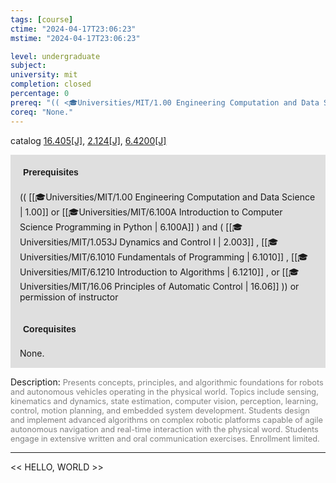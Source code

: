 ```yaml
---
tags: [course]
ctime: "2024-04-17T23:06:23"
mstime: "2024-04-17T23:06:23"

level: undergraduate
subject: 
university: mit
completion: closed
percentage: 0
prereq: "(( <🎓Universities/MIT/1.00 Engineering Computation and Data Science> or <🎓Universities/MIT/6.100A Introduction to Computer Science Programming in Python> ) and ( <🎓Universities/MIT/1.053J Dynamics and Control I> , <🎓Universities/MIT/6.1010 Fundamentals of Programming> , <🎓Universities/MIT/6.1210 Introduction to Algorithms> , or <🎓Universities/MIT/16.06 Principles of Automatic Control> )) or permission of instructor"
coreq: "None."
---
```


catalog [16.405[J]](http://student.mit.edu/catalog/m16a.html#16.405), [2.124[J]](http://student.mit.edu/catalog/m2a.html#2.124), [6.4200[J]](http://student.mit.edu/catalog/m6d.html#6.4200)

<span style="display: block; padding: 15px; background-color: rgb(100, 100, 100, 0.2);"><font id="m_prereq1429_0" style="display: block; font-family: Arial, sans-serif; font-weight: bold; padding: 5px">Prerequisites</font><br><span id="prereq1429_0">(( [[🎓Universities/MIT/1.00 Engineering Computation and Data Science | 1.00]] or [[🎓Universities/MIT/6.100A Introduction to Computer Science Programming in Python | 6.100A]] ) and ( [[🎓Universities/MIT/1.053J Dynamics and Control I | 2.003]] , [[🎓Universities/MIT/6.1010 Fundamentals of Programming | 6.1010]] , [[🎓Universities/MIT/6.1210 Introduction to Algorithms | 6.1210]] , or [[🎓Universities/MIT/16.06 Principles of Automatic Control | 16.06]] )) or permission of instructor</span></span>
<span style="display: block; padding: 15px; background-color: rgb(100, 100, 100, 0.2);"><font id="m_coreq1429_0" style="display: block; font-family: Arial, sans-serif; font-weight: bold; padding: 5px">Corequisites</font><br><span id="coreq1429_0">None.</span></span>

<font style="">Description:</font>
<font style="color: grey; font-size: 0.8rem;">Presents concepts, principles, and algorithmic foundations for robots and autonomous vehicles operating in the physical world. Topics include sensing, kinematics and dynamics, state estimation, computer vision, perception, learning, control, motion planning, and embedded system development. Students design and implement advanced algorithms on complex robotic platforms capable of agile autonomous navigation and real-time interaction with the physical word. Students engage in extensive written and oral communication exercises. Enrollment limited.</font>



---

<< HELLO, WORLD >>
